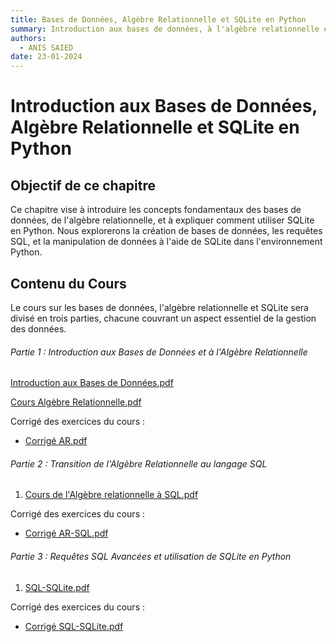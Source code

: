 ```yaml
---
title: Bases de Données, Algèbre Relationnelle et SQLite en Python
summary: Introduction aux bases de données, à l'algèbre relationnelle et à l'utilisation de SQLite en Python
authors:
  - ANIS SAIED
date: 23-01-2024
---
```


# Introduction aux Bases de Données, Algèbre Relationnelle et SQLite en Python

## Objectif de ce chapitre

Ce chapitre vise à introduire les concepts fondamentaux des bases de données, de l'algèbre relationnelle, et à expliquer comment utiliser SQLite en Python. Nous explorerons la création de bases de données, les requêtes SQL, et la manipulation de données à l'aide de SQLite dans l'environnement Python.

## Contenu du Cours

Le cours sur les bases de données, l'algèbre relationnelle et SQLite sera divisé en trois parties, chacune couvrant un aspect essentiel de la gestion des données.

###### Partie 1 : Introduction aux Bases de Données et à l'Algèbre Relationnelle

[Introduction aux Bases de Données.pdf](./intro_BD.pdf)

[Cours Algèbre Relationnelle.pdf](./AR.pdf)

Corrigé des exercices du cours :

- [Corrigé AR.pdf](./AR-corrige.sql)

###### Partie 2 : Transition de l'Algèbre Relationnelle au langage SQL

1. [Cours de l'Algèbre relationnelle à SQL.pdf](./AR-SQL.pdf)

Corrigé des exercices du cours :

- [Corrigé AR-SQL.pdf](./AR-SQL-corrige.pdf)

###### Partie 3 : Requêtes SQL Avancées et utilisation de SQLite en Python

1. [SQL-SQLite.pdf](./SQL-SQLite.pdf)

Corrigé des exercices du cours :

- [Corrigé SQL-SQLite.pdf](./SQL-SQLite-corrige.pdf)
